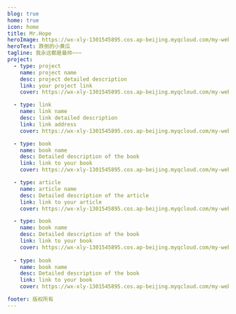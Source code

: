```yaml
---
blog: true
home: true
icon: home
title: Mr.Hope
heroImage: https://wx-xly-1301545895.cos.ap-beijing.myqcloud.com/my-website/logo.png
heroText: 跌倒的小黄瓜
tagline: 我永远都是最帅~~~
project:
  - type: project
    name: project name
    desc: project detailed description
    link: your project link
    cover: https://wx-xly-1301545895.cos.ap-beijing.myqcloud.com/my-website/logo.png

  - type: link
    name: link name
    desc: link detailed description
    link: link address
    cover: https://wx-xly-1301545895.cos.ap-beijing.myqcloud.com/my-website/logo.png

  - type: book
    name: book name
    desc: Detailed description of the book
    link: link to your book
    cover: https://wx-xly-1301545895.cos.ap-beijing.myqcloud.com/my-website/logo.png

  - type: article
    name: article name
    desc: Detailed description of the article
    link: link to your article
    cover: https://wx-xly-1301545895.cos.ap-beijing.myqcloud.com/my-website/logo.png

  - type: book
    name: book name
    desc: Detailed description of the book
    link: link to your book
    cover: https://wx-xly-1301545895.cos.ap-beijing.myqcloud.com/my-website/logo.png
    
  - type: book
    name: book name
    desc: Detailed description of the book
    link: link to your book
    cover: https://wx-xly-1301545895.cos.ap-beijing.myqcloud.com/my-website/logo.png

footer: 版权所有
---
```

